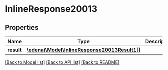 # InlineResponse20013

## Properties
Name | Type | Description | Notes
------------ | ------------- | ------------- | -------------
**result** | [**\edenai\Model\InlineResponse20013Result1[]**](InlineResponse20013Result1.md) |  | [optional] 

[[Back to Model list]](../README.md#documentation-for-models) [[Back to API list]](../README.md#documentation-for-api-endpoints) [[Back to README]](../README.md)


